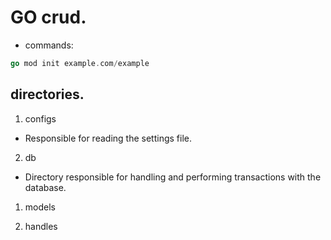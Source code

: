 # GO crud.

- commands:

```go
go mod init example.com/example
```

## directories.
1. configs
- Responsible for reading the settings file.

2. db
- Directory responsible for handling and performing transactions with the database.
  
1. models

2. handles